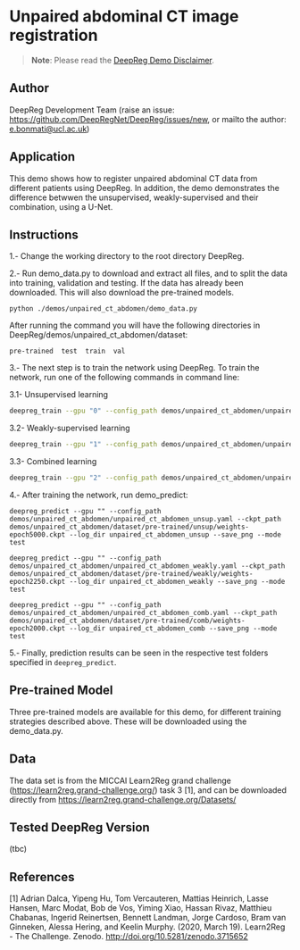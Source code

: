 # Unpaired abdominal CT image registration

> **Note**: Please read the
> [DeepReg Demo Disclaimer](introduction.html#demo-disclaimer).

## Author

DeepReg Development Team (raise an issue:
https://github.com/DeepRegNet/DeepReg/issues/new, or mailto the author:
e.bonmati@ucl.ac.uk)

## Application

This demo shows how to register unpaired abdominal CT data from different patients using
DeepReg. In addition, the demo demonstrates the difference betwwen the unsupervised,
weakly-supervised and their combination, using a U-Net.

## Instructions

1.- Change the working directory to the root directory DeepReg.

2.- Run demo_data.py to download and extract all files, and to split the data into
training, validation and testing. If the data has already been downloaded. This will
also download the pre-trained models.

```
python ./demos/unpaired_ct_abdomen/demo_data.py
```

After running the command you will have the following directories in
DeepReg/demos/unpaired_ct_abdomen/dataset:

```
pre-trained  test  train  val
```

3.- The next step is to train the network using DeepReg. To train the network, run one
of the following commands in command line:

3.1- Unsupervised learning

```bash
deepreg_train --gpu "0" --config_path demos/unpaired_ct_abdomen/unpaired_ct_abdomen_unsup.yaml --log_dir unpaired_ct_abdomen_unsup
```

3.2- Weakly-supervised learning

```bash
deepreg_train --gpu "1" --config_path demos/unpaired_ct_abdomen/unpaired_ct_abdomen_weakly.yaml --log_dir unpaired_ct_abdomen_weakly
```

3.3- Combined learning

```bash
deepreg_train --gpu "2" --config_path demos/unpaired_ct_abdomen/unpaired_ct_abdomen_comb.yaml --log_dir unpaired_ct_abdomen_comb
```

4.- After training the network, run demo_predict:

```
deepreg_predict --gpu "" --config_path demos/unpaired_ct_abdomen/unpaired_ct_abdomen_unsup.yaml --ckpt_path demos/unpaired_ct_abdomen/dataset/pre-trained/unsup/weights-epoch5000.ckpt --log_dir unpaired_ct_abdomen_unsup --save_png --mode test
```

```
deepreg_predict --gpu "" --config_path demos/unpaired_ct_abdomen/unpaired_ct_abdomen_weakly.yaml --ckpt_path demos/unpaired_ct_abdomen/dataset/pre-trained/weakly/weights-epoch2250.ckpt --log_dir unpaired_ct_abdomen_weakly --save_png --mode test
```

```
deepreg_predict --gpu "" --config_path demos/unpaired_ct_abdomen/unpaired_ct_abdomen_comb.yaml --ckpt_path demos/unpaired_ct_abdomen/dataset/pre-trained/comb/weights-epoch2000.ckpt --log_dir unpaired_ct_abdomen_comb --save_png --mode test
```

5.- Finally, prediction results can be seen in the respective test folders specified in
`deepreg_predict`.

## Pre-trained Model

Three pre-trained models are available for this demo, for different training strategies
described above. These will be downloaded using the demo_data.py.

## Data

The data set is from the MICCAI Learn2Reg grand challenge
(https://learn2reg.grand-challenge.org/) task 3 [1], and can be downloaded directly from
https://learn2reg.grand-challenge.org/Datasets/

## Tested DeepReg Version

(tbc)

## References

[1] Adrian Dalca, Yipeng Hu, Tom Vercauteren, Mattias Heinrich, Lasse Hansen, Marc
Modat, Bob de Vos, Yiming Xiao, Hassan Rivaz, Matthieu Chabanas, Ingerid Reinertsen,
Bennett Landman, Jorge Cardoso, Bram van Ginneken, Alessa Hering, and Keelin Murphy.
(2020, March 19). Learn2Reg - The Challenge. Zenodo.
http://doi.org/10.5281/zenodo.3715652
